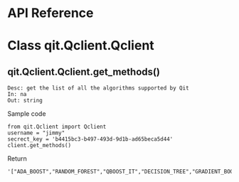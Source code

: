 API Reference
===========================


# Class qit.Qclient.Qclient 
## qit.Qclient.Qclient.get_methods()
    
    Desc: get the list of all the algorithms supported by Qit
    In: na
    Out: string
    
<p>Sample code
    
    from qit.Qclient import Qclient
    username = "jimmy"
    secrect_key = 'b4415bc3-b497-493d-9d1b-ad65beca5d44'
    client.get_methods()


<p>Return

    '["ADA_BOOST","RANDOM_FOREST","QBOOST_IT","DECISION_TREE","GRADIENT_BOOST","K_NEIGHBORS","LOGIC_REGRESSION","XGBOOST","LIGHTGBM","INFINITY"]'
    


